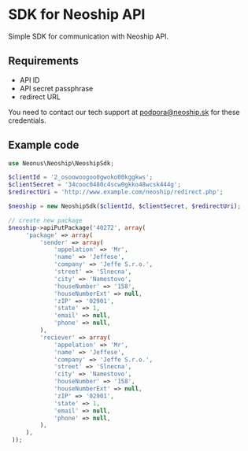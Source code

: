 # SDK for Neoship API

Simple SDK for communication with Neoship API.

## Requirements

  * API ID
  * API secret passphrase
  * redirect URL

You need to contact our tech support at podpora@neoship.sk for these credentials.

## Example code
```php
use Neonus\Neoship\NeoshipSdk;

$clientId = '2_osoowoogoo0gwoko00kggkws';
$clientSecret = '34cooc0480c4scw0gkko48wcsk444g';
$redirectUri = 'http://www.example.com/neoship/redirect.php';

$neoship = new NeoshipSdk($clientId, $clientSecret, $redirectUri);

// create new package
$neoship->apiPutPackage('40272', array(
     'package' => array(
         'sender' => array(
             'appelation' => 'Mr',
             'name' => 'Jeffese',
             'company' => 'Jeffe S.r.o.',
             'street' => 'Slnecna',
             'city' => 'Namestovo',
             'houseNumber' => '158',
             'houseNumberExt' => null,
             'zIP' => '02901',
             'state' => 1,
             'email' => null,
             'phone' => null,
         ),
         'reciever' => array(
             'appelation' => 'Mr',
             'name' => 'Jeffese',
             'company' => 'Jeffe S.r.o.',
             'street' => 'Slnecna',
             'city' => 'Namestovo',
             'houseNumber' => '158',
             'houseNumberExt' => null,
             'zIP' => '02901',
             'state' => 1,
             'email' => null,
             'phone' => null,
         ),
     ),
 ));
